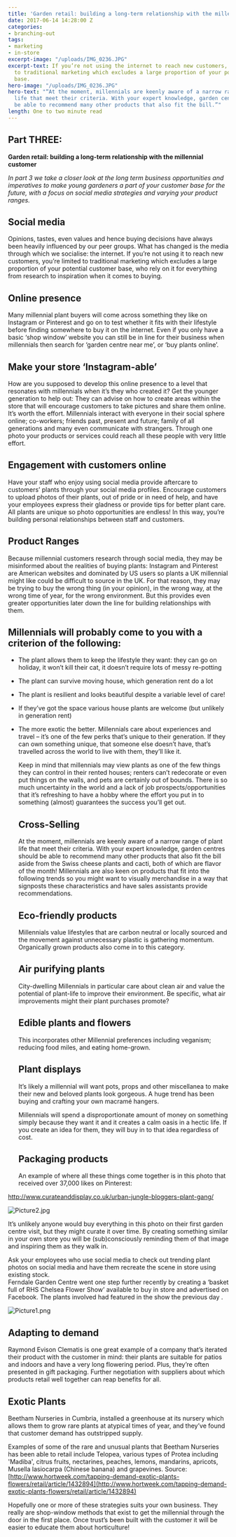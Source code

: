 ```yaml
---
title: 'Garden retail: building a long-term relationship with the millennial customer'
date: 2017-06-14 14:28:00 Z
categories:
- branching-out
tags:
- marketing
- in-store
excerpt-image: "/uploads/IMG_0236.JPG"
excerpt-text: If you’re not using the internet to reach new customers, you’re limited
  to traditional marketing which excludes a large proportion of your potential customer
  base.
hero-image: "/uploads/IMG_0236.JPG"
hero-text: "“At the moment, millennials are keenly aware of a narrow range of plant
  life that meet their criteria. With your expert knowledge, garden centres should
  be able to recommend many other products that also fit the bill.”"
length: One to two minute read
---
```


## Part THREE:

**Garden retail: building a long-term relationship with the millennial customer**

*In part 3 we take a closer look at the long term business opportunities and imperatives to make young gardeners a part of your customer base for the future, with a focus on social media strategies and varying your product ranges.*

## Social media

Opinions, tastes, even values and hence buying decisions have always been heavily influenced by our peer groups. What has changed is the media through which we socialise: the internet. If you’re not using it to reach new customers, you’re limited to traditional marketing which excludes a large proportion of your potential customer base, who rely on it for everything from research to inspiration when it comes to buying.

## Online presence

Many millennial plant buyers will come across something they like on Instagram or Pinterest and go on to test whether it fits with their lifestyle before finding somewhere to buy it on the internet. Even if you only have a basic ‘shop window’ website you can still be in line for their business when millennials then search for ‘garden centre near me’, or ‘buy plants online’.

## Make your store ‘Instagram-able’

How are you supposed to develop this online presence to a level that resonates with millennials when it’s they who created it? Get the younger generation to help out: They can advise on how to create areas within the store that will encourage customers to take pictures and share them online. It’s worth the effort. Millennials interact with everyone in their social sphere online; co-workers; friends past, present and future; family of all generations and many even communicate with strangers. Through one photo your products or services could reach all these people with very little effort.

## Engagement with customers online

Have your staff who enjoy using social media provide aftercare to customers’ plants through your social media profiles. Encourage customers to upload photos of their plants, out of pride or in need of help, and have your employees express their gladness or provide tips for better plant care. All plants are unique so photo opportunities are endless! In this way, you’re building personal relationships between staff and customers.

## Product Ranges

Because millennial customers research through social media, they may be misinformed about the realities of buying plants: Instagram and Pinterest are American websites and dominated by US users so plants a UK millennial might like could be difficult to source in the UK. For that reason, they may be trying to buy the wrong thing (in your opinion), in the wrong way, at the wrong time of year, for the wrong environment. But this provides even greater opportunities later down the line for building relationships with them.

## Millennials will probably come to you with a criterion of the following:

* The plant allows them to keep the lifestyle they want: they can go on holiday, it won’t kill their cat, it doesn’t require lots of messy re-potting

* The plant can survive moving house, which generation rent do a lot

* The plant is resilient and looks beautiful despite a variable level of care!

* If they’ve got the space various house plants are welcome (but unlikely in generation rent)

* The more exotic the better. Millennials care about experiences and travel – it’s one of the few perks that’s unique to their generation. If they can own something unique, that someone else doesn’t have, that’s travelled across the world to live with them, they’ll like it.

  Keep in mind that millennials may view plants as one of the few things they can control in their rented houses; renters can’t redecorate or even put things on the walls, and pets are certainly out of bounds. There is so much uncertainty in the world and a lack of job prospects/opportunities that it’s refreshing to have a hobby where the effort you put in to something (almost) guarantees the success you’ll get out.

  ## Cross-Selling
  

  At the moment, millennials are keenly aware of a narrow range of plant life that meet their criteria. With your expert knowledge, garden centres should be able to recommend many other products that also fit the bill aside from the Swiss cheese plants and cacti, both of which are flavor of the month! Millennials are also keen on products that fit into the following trends so you might want to visually merchandise in a way that signposts these characteristics and have sales assistants provide recommendations.

  ## Eco-friendly products

  Millennials value lifestyles that are carbon neutral or locally sourced and the movement against unnecessary plastic is gathering momentum. Organically grown products also come in to this category.

  ## Air purifying plants

  City-dwelling Millennials in particular care about clean air and value the potential of plant-life to improve their environment. Be specific, what air improvements might their plant purchases promote?

  ## Edible plants and flowers

  This incorporates other Millennial preferences including veganism; reducing food miles, and eating home-grown.

  ## Plant displays

  It’s likely a millennial will want pots, props and other miscellanea to make their new and beloved plants look gorgeous. A huge trend has been buying and crafting your own macramé hangers.

  Millennials will spend a disproportionate amount of money on something simply because they want it and it creates a calm oasis in a hectic life. If you create an idea for them, they will buy in to that idea regardless of cost.

  ## Packaging products

  An example of where all these things come together is in this photo that received over 37,000 likes on Pinterest:
  

[http://www.curateanddisplay.co.uk/urban-jungle-bloggers-plant-gang/
](http://www.curateanddisplay.co.uk/urban-jungle-bloggers-plant-gang/)

![Picture2.jpg](/uploads/Picture2.jpg)

It’s unlikely anyone would buy everything in this photo on their first garden centre visit, but they might curate it over time. By creating something similar in your own store you will be (sub)consciously reminding them of that image and inspiring them as they walk in.

Ask your employees who use social media to check out trending plant photos on social media and have them recreate the scene in store using existing stock.
\
Ferndale Garden Centre went one step further recently by creating a ‘basket full of RHS Chelsea Flower Show’ available to buy in store and advertised on Facebook. The plants involved had featured in the show the previous day .

![Picture1.png](/uploads/Picture1.png)

## Adapting to demand

Raymond Evison Clematis is one great example of a company that’s iterated their product with the customer in mind: their plants are suitable for patios and indoors and have a very long flowering period. Plus, they’re often presented in gift packaging. Further negotiation with suppliers about which products retail well together can reap benefits for all.

## Exotic Plants

Beetham Nurseries in Cumbria, installed a greenhouse at its nursery which allows them to grow rare plants at atypical times of year, and they’ve found that customer demand has outstripped supply.

Examples of some of the rare and unusual plants that Beetham Nurseries has been able to retail include Telopea, various types of Protea including 'Madiba', citrus fruits, nectarines, peaches, lemons, mandarins, apricots, Musella lasiocarpa (Chinese banana) and grapevines. Source: [http://www.hortweek.com/tapping-demand-exotic-plants-flowers/retail/article/1432894](http://www.hortweek.com/tapping-demand-exotic-plants-flowers/retail/article/1432894)

Hopefully one or more of these strategies suits your own business. They really are shop-window methods that exist to get the millennial through the door in the first place. Once trust’s been built with the customer it will be easier to educate them about horticulture!